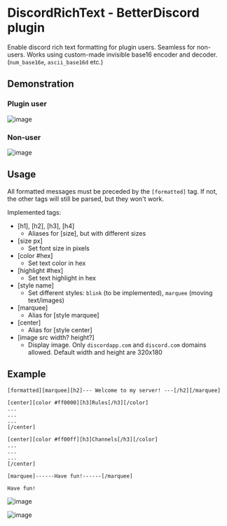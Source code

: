 # DiscordRichText - BetterDiscord plugin
Enable discord rich text formatting for plugin users. Seamless for non-users.
Works using custom-made invisible base16 encoder and decoder.
(`num_base16e`, `ascii_base16d` etc.)

## Demonstration
### Plugin user
![image](https://user-images.githubusercontent.com/39013925/142848796-dabb1d28-b2a3-4d59-82cf-b0115f031d71.png)

### Non-user
![image](https://user-images.githubusercontent.com/39013925/142848978-3968bebc-0e02-4118-98bd-cd69757a8f89.png)

## Usage
All formatted messages must be preceded by the `[formatted]` tag. If not, the other tags will still be parsed, but they won't work.

Implemented tags:
  - [h1], [h2], [h3], [h4]
    - Aliases for [size], but with different sizes
  - [size px]
    - Set font size in pixels
  - [color #hex]
    - Set text color in hex
  - [highlight #hex]
    - Set text highlight in hex
  - [style name]
    - Set different styles: `blink` (to be implemented), `marquee` (moving text/images)
  - [marquee]
    - Alias for [style marquee]
  - [center]
    - Alias for [style center]
  - [image src width? height?]
    - Display image. Only `discordapp.com` and `discord.com` domains allowed. Default width and height are 320x180

## Example
```
[formatted][marquee][h2]--- Welcome to my server! ---[/h2][/marquee]

[center][color #ff0000][h3]Rules[/h3][/color]
...
...
...
[/center]

[center][color #ff00ff][h3]Channels[/h3][/color]
...
...
...
[/center]

[marquee]------Have fun!------[/marquee]

Have fun!
```
![image](https://user-images.githubusercontent.com/39013925/142909921-4a33db02-68ac-4a35-90de-53eadc6b8c13.png)

![image](https://user-images.githubusercontent.com/39013925/142910139-0f0d2695-fc49-41c1-9de9-613084bbeef5.png)

